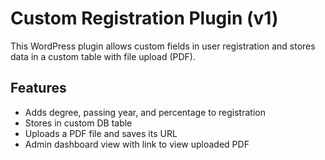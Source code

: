 # Custom Registration Plugin (v1)

This WordPress plugin allows custom fields in user registration and stores data in a custom table with file upload (PDF).

## Features
- Adds degree, passing year, and percentage to registration
- Stores in custom DB table
- Uploads a PDF file and saves its URL
- Admin dashboard view with link to view uploaded PDF
